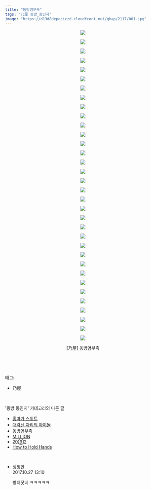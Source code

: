```yaml
---
title: "동방염부족"
tags: "乃屋 동방_동인지"
image: "https://d13d8depeciczd.cloudfront.net/ghap/2117/001.jpg"
---
```

<div class="article">
<p style="text-align: center; clear: none; float: none;"><img src="{{ site.imgserver12 }}/ghap/2117/001.jpg"/></p>
<p style="text-align: center; clear: none; float: none;"><img src="{{ site.imgserver12 }}/ghap/2117/002.jpg"/></p>
<p style="text-align: center; clear: none; float: none;"><img src="{{ site.imgserver12 }}/ghap/2117/003.jpg"/></p>
<p style="text-align: center; clear: none; float: none;"><img src="{{ site.imgserver12 }}/ghap/2117/004.jpg"/></p>
<p style="text-align: center; clear: none; float: none;"><img src="{{ site.imgserver12 }}/ghap/2117/005.jpg"/></p>
<p style="text-align: center; clear: none; float: none;"><img src="{{ site.imgserver12 }}/ghap/2117/006.jpg"/></p>
<p style="text-align: center; clear: none; float: none;"><img src="{{ site.imgserver12 }}/ghap/2117/007.jpg"/></p>
<p style="text-align: center; clear: none; float: none;"><img src="{{ site.imgserver12 }}/ghap/2117/008.jpg"/></p>
<p style="text-align: center; clear: none; float: none;"><img src="{{ site.imgserver12 }}/ghap/2117/009.jpg"/></p>
<p style="text-align: center; clear: none; float: none;"><img src="{{ site.imgserver12 }}/ghap/2117/010.jpg"/></p>
<p style="text-align: center; clear: none; float: none;"><img src="{{ site.imgserver12 }}/ghap/2117/011.jpg"/></p>
<p style="text-align: center; clear: none; float: none;"><img src="{{ site.imgserver12 }}/ghap/2117/012.jpg"/></p>
<p style="text-align: center; clear: none; float: none;"><img src="{{ site.imgserver12 }}/ghap/2117/013.jpg"/></p>
<p style="text-align: center; clear: none; float: none;"><img src="{{ site.imgserver12 }}/ghap/2117/014.jpg"/></p>
<p style="text-align: center; clear: none; float: none;"><img src="{{ site.imgserver12 }}/ghap/2117/015.jpg"/></p>
<p style="text-align: center; clear: none; float: none;"><img src="{{ site.imgserver12 }}/ghap/2117/016.jpg"/></p>
<p style="text-align: center; clear: none; float: none;"><img src="{{ site.imgserver12 }}/ghap/2117/017.jpg"/></p>
<p style="text-align: center; clear: none; float: none;"><img src="{{ site.imgserver12 }}/ghap/2117/018.jpg"/></p>
<p style="text-align: center; clear: none; float: none;"><img src="{{ site.imgserver12 }}/ghap/2117/019.jpg"/></p>
<p style="text-align: center; clear: none; float: none;"><img src="{{ site.imgserver12 }}/ghap/2117/020.jpg"/></p>
<p style="text-align: center; clear: none; float: none;"><img src="{{ site.imgserver12 }}/ghap/2117/021.jpg"/></p>
<p style="text-align: center; clear: none; float: none;"><img src="{{ site.imgserver12 }}/ghap/2117/022.jpg"/></p>
<p style="text-align: center; clear: none; float: none;"><img src="{{ site.imgserver12 }}/ghap/2117/023.jpg"/></p>
<p style="text-align: center; clear: none; float: none;"><img src="{{ site.imgserver12 }}/ghap/2117/024.jpg"/></p>
<p style="text-align: center; clear: none; float: none;"><img src="{{ site.imgserver12 }}/ghap/2117/025.jpg"/></p>
<p style="text-align: center; clear: none; float: none;"><img src="{{ site.imgserver12 }}/ghap/2117/026.jpg"/></p>
<p style="text-align: center; clear: none; float: none;"><img src="{{ site.imgserver12 }}/ghap/2117/027.jpg"/></p>
<p style="text-align: center; clear: none; float: none;"><img src="{{ site.imgserver12 }}/ghap/2117/028.jpg"/></p>
<p style="text-align: center; clear: none; float: none;"><img src="{{ site.imgserver12 }}/ghap/2117/029.jpg"/></p>
<p style="text-align: center; clear: none; float: none;"><img src="{{ site.imgserver12 }}/ghap/2117/030.jpg"/></p>
<p style="text-align: center; clear: none; float: none;"><img src="{{ site.imgserver12 }}/ghap/2117/031.jpg"/></p>
<p style="text-align: center; clear: none; float: none;"><img src="{{ site.imgserver12 }}/ghap/2117/032.jpg"/></p>
<p style="text-align: center; clear: none; float: none;"><img src="{{ site.imgserver12 }}/ghap/2117/033.jpg"/></p>
<p style="text-align: center; clear: none; float: none;"><img src="{{ site.imgserver12 }}/ghap/2117/034.jpg"/></p>
<p style="text-align: center; clear: none; float: none;">[乃屋] 동방염부족</p>
<p><br/></p>
</div><br/>
<div class="tagTrail">
<p>태그: </p>
<ul>
<li>乃屋</li>
</ul>
</div><br/>
<div class="another">
<p>'동방 동인지' 카테고리의 다른 글</p>
<ul>
<li><a href="/ghap_2119">홍마가 스위트</a></li>
<li><a href="/ghap_2118">대각선 자리의 아이돌</a></li>
<li><a href="/ghap_2117">동방염부족</a></li>
<li><a href="/ghap_2116">MILLION</a></li>
<li><a href="/ghap_2115">20⑨2</a></li>
<li><a href="/ghap_2114">How to Hold Hands</a></li>
</ul>
</div><br/>
<div class="cb_module cb_fluid">
<div class="cb_wrt cb_profile">
<div class="comment">
<ul>
<li class="cb_thumb_off" id="comment15115522">
<div class="cb_comment_area">
<div class="cb_info_area">
<div class="cb_section">
<span class="cb_nick_name">댕청한</span>
</div>
<div class="cb_section">
<span class="cb_date">2017.10.27 13:10 </span>
</div>
</div>
<div class="cb_dsc_comment">
<p class="cb_dsc">
											빵터졋네 ㅋㅋㅋㅋㅋ
										</p>
</div>
</div></li>
</ul>
</div>
</div><!-- commentList close -->
</div><br/>
